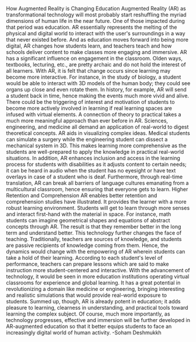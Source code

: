 How Augmented Reality is Changing Education
Augmented Reality (AR) as transformational technology will most probably start reshuffling
the myriad dimensions of human life in the near future. One of those impacted during that
period was education. AR essentially represents the melting of the physical and digital
world to interact with the user's surroundings in a way that never existed before. And as
education moves forward into being more digital, AR changes how students learn, and
teachers teach and how schools deliver content to make classes more engaging and
immersive.
AR has a significant influence on engagement in the classroom. Olden ways, textbooks,
lecturing, etc., are pretty archaic and do not hold the interest of all learners. With AR, it is
felt that change occurs since learning may become more interactive. For instance, in the
study of biology, a student would be able to interact with 3D models of the human body;
they could see organs up close and even rotate them. In history, for example, AR will send a
student back in time, hence making the events much more vivid and alive. There could be
the triggering of interest and motivation of students to become more actively involved in
learning if real learning spaces are infused with virtual elements.
A connection of theory to practical takes a much more meaningful approach than ever
before in AR. Sciences, engineering, and medicine all demand an application of real-world
to digest theoretical concepts. AR aids in visualizing complex ideas. Medical students can
simulate a surgery while the engineering student can dissect a mechanical system in 3D.
This makes learning more comprehensive as the students are well-prepared to apply the
knowledge in practical real-world situations.
In addition, AR enhances inclusion and access in the learning process for students with
disabilities as it adjusts content to certain needs; it can be heard in audio when the student
has no eyesight or have text overlays in case of a student who is deaf. Furthermore,
through real-time translation, AR can break all barriers of language cultures emanating
from a multicultural classroom, hence ensuring that everyone gets to learn.
Higher Retention and Comprehension
AR enables better retention and comprehension studies have illustrated. It provides the
learner with a more robust learning environment. Students will get to learn through more
senses and interact first-hand with the material in space. For instance, math students can
imagine geometrical shapes and equations of abstract concepts through AR. The result is
that they remember better in the long term and understand better.
This technology further changes the face of teaching. Traditionally, teachers are sources of
knowledge, and students are passive recipients of knowledge coming from them. Hence,
the dynamics would change with the empowering of AR wherein students can take a hold
of their learning. According to each student's level of performance, teachers can prepare
lessons which are said to make instruction more student-centered and interactive.
With the advancement of technology, it would be seen in more education institutions
operating virtual classrooms for experience and global learning. It has a great potential in
revolutionizing a domain like medicine or engineering, bringing interesting and realistic
simulations that would provide real-world exposure to students.
Summed up, though, AR is already potent in education; it adds pleasure to learning,
clearness in understanding, and practical tools toward learning the complex subject. Of
course, much more importantly, as technology progresses, effective and immersion will be
further developed in AR-augmented education so that it better equips students to face an
increasingly digital world of human activity.
-Soham Deshmukkh
